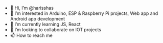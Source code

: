 - 👋 Hi, I’m @harisshas
- 👀 I’m interested in Arduino, ESP & Raspberry Pi projects, Web app and Android app development
- 🌱 I’m currently learning JS, React
- 💞️ I’m looking to collaborate on IOT projects
- 📫 How to reach me 

<!---
harisshas/harisshas is a ✨ special ✨ repository because its `README.md` (this file) appears on your GitHub profile.
You can click the Preview link to take a look at your changes.
--->
